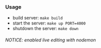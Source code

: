 ### Usage
- build server: ```make build```
- start the server: ```make up PORT=4000```
- shutdown the server: ```make down```
###### NOTICE: enabled live editing with nodemon